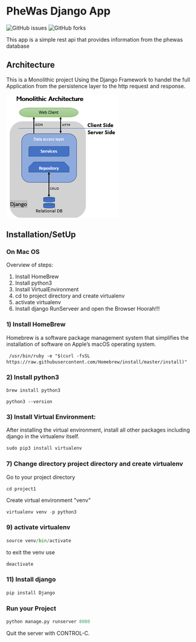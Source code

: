 # PheWas Django App
![GitHub issues](https://img.shields.io/github/issues/inamjr/GitSearchApp)
![GitHub forks](https://img.shields.io/github/forks/inamjr/phewas_django?color=green)


This app is a simple rest api that provides information from the phewas database

## Architecture

This is a Monolithic project Using the Django Framework to handel the full Application from the persistence layer to the http request and response.

![](Architecture.PNG)

## Installation/SetUp

### On Mac OS

Overview of steps:
1) Install HomeBrew
2) Install python3
3) Install VirtualEnvironment
4) cd to project directory and create virtualenv
5) activate virtualenv
6) Install django
   RunServeer and open the Browser
Hoorah!!!



### 1) Install HomeBrew
Homebrew is a software package management system that simplifies the installation of software on Apple’s macOS operating system.

```linux
 /usr/bin/ruby -e "$(curl -fsSL https://raw.githubusercontent.com/Homebrew/install/master/install)"
```

### 2) Install python3

```linux
brew install python3
```
```linux
python3 --version
```

### 3) Install Virtual Environment:

After installing the virtual environment, install all other packages including django in the virtualenv itself.

```python
sudo pip3 install virtualenv
```

### 7) Change directory project directory and create virtualenv

Go to your project directory 
```linux
cd project1
```
Create virtual environment "venv"
```python
virtualenv venv -p python3
```

### 9) activate virtualenv

```python
source venv/bin/activate
```
to exit the venv use
```python
deactivate
```

### 11) Install django
```python
pip install Django
```

### Run your Project
```python
python manage.py runserver 8080
```
Quit the server with CONTROL-C.
